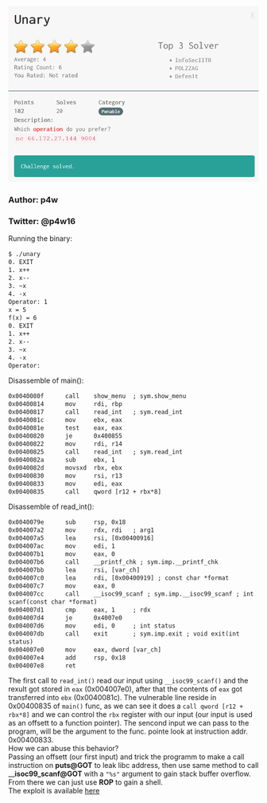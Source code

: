 ![alt chal_desc](./chall_desc.png)

### Author: p4w
### Twitter: @p4w16

Running the binary:
```
$ ./unary
0. EXIT
1. x++
2. x--
3. ~x
4. -x
Operator: 1
x = 5
f(x) = 6
0. EXIT
1. x++
2. x--
3. ~x
4. -x
Operator:
```

Disassemble of main():
```
0x0040080f      call    show_menu  ; sym.show_menu
0x00400814      mov     rdi, rbp
0x00400817      call    read_int   ; sym.read_int
0x0040081c      mov     ebx, eax
0x0040081e      test    eax, eax
0x00400820      je      0x400855
0x00400822      mov     rdi, r14
0x00400825      call    read_int   ; sym.read_int
0x0040082a      sub     ebx, 1
0x0040082d      movsxd  rbx, ebx
0x00400830      mov     rsi, r13
0x00400833      mov     edi, eax
0x00400835      call    qword [r12 + rbx*8]
```
Disassemble of read_int():
```
0x0040079e      sub     rsp, 0x18
0x004007a2      mov     rdx, rdi   ; arg1
0x004007a5      lea     rsi, [0x00400916]
0x004007ac      mov     edi, 1
0x004007b1      mov     eax, 0
0x004007b6      call    __printf_chk ; sym.imp.__printf_chk
0x004007bb      lea     rsi, [var_ch]
0x004007c0      lea     rdi, [0x00400919] ; const char *format
0x004007c7      mov     eax, 0
0x004007cc      call    __isoc99_scanf ; sym.imp.__isoc99_scanf ; int scanf(const char *format)
0x004007d1      cmp     eax, 1     ; rdx
0x004007d4      je      0x4007e0
0x004007d6      mov     edi, 0     ; int status
0x004007db      call    exit       ; sym.imp.exit ; void exit(int status)
0x004007e0      mov     eax, dword [var_ch]
0x004007e4      add     rsp, 0x18
0x004007e8      ret
```

The first call to `read_int()` read our input using `__isoc99_scanf()` and the rexult got stored in `eax` (0x004007e0), after that the contents of `eax` got transferred into `ebx` (0x0040081c).
The vulnerable line reside in 0x00400835 of `main()` func, as we can see it does a `call qword [r12 + rbx*8]` and we can control the `rbx` register with our input (our input is used as an offsett to a function pointer).
The sencond input we can pass to the program, will be the argument to the func. pointe look at instruction addr. 0x00400833.<br>
How we can abuse this behavior?<br>
Passing an offsett (our first input) and trick the programm to make a call instruction on __puts@GOT__ to leak libc address, then use same method to call ____isoc99_scanf@GOT__ with a `"%s"` argument to gain stack buffer overflow. From there we can just use __ROP__ to gain a shell.<br>
The exploit is available <a href='./x.py'>here</a>
